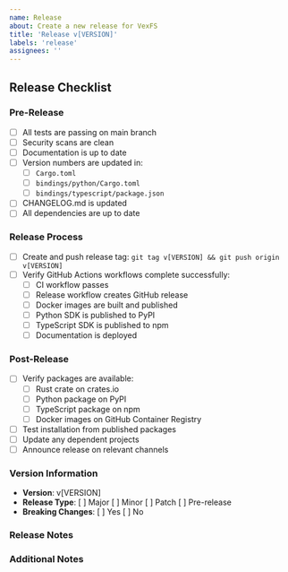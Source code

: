 ```yaml
---
name: Release
about: Create a new release for VexFS
title: 'Release v[VERSION]'
labels: 'release'
assignees: ''
---
```


## Release Checklist

### Pre-Release
- [ ] All tests are passing on main branch
- [ ] Security scans are clean
- [ ] Documentation is up to date
- [ ] Version numbers are updated in:
  - [ ] `Cargo.toml`
  - [ ] `bindings/python/Cargo.toml`
  - [ ] `bindings/typescript/package.json`
- [ ] CHANGELOG.md is updated
- [ ] All dependencies are up to date

### Release Process
- [ ] Create and push release tag: `git tag v[VERSION] && git push origin v[VERSION]`
- [ ] Verify GitHub Actions workflows complete successfully:
  - [ ] CI workflow passes
  - [ ] Release workflow creates GitHub release
  - [ ] Docker images are built and published
  - [ ] Python SDK is published to PyPI
  - [ ] TypeScript SDK is published to npm
  - [ ] Documentation is deployed

### Post-Release
- [ ] Verify packages are available:
  - [ ] Rust crate on crates.io
  - [ ] Python package on PyPI
  - [ ] TypeScript package on npm
  - [ ] Docker images on GitHub Container Registry
- [ ] Test installation from published packages
- [ ] Update any dependent projects
- [ ] Announce release on relevant channels

### Version Information
- **Version**: v[VERSION]
- **Release Type**: [ ] Major [ ] Minor [ ] Patch [ ] Pre-release
- **Breaking Changes**: [ ] Yes [ ] No

### Release Notes
<!-- Add release notes here -->

### Additional Notes
<!-- Any additional information about this release -->